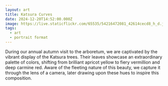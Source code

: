 ```yaml
---
layout: art
title: Katsura Curves
date: 2024-12-20T14:52:00.000Z
image: https://live.staticflickr.com/65535/54216472081_42614cecd8_h_d.jpg
tags:
  - art
  - portrait format
---
```

During our annual autumn visit to the arboretum, we are captivated by the vibrant display of the Katsura trees. Their leaves showcase an extraordinary palette of colors, shifting from brilliant apricot yellow to fiery vermillion and deep carmine red. Aware of the fleeting nature of this beauty, we capture it through the lens of a camera, later drawing upon these hues to inspire this composition.
